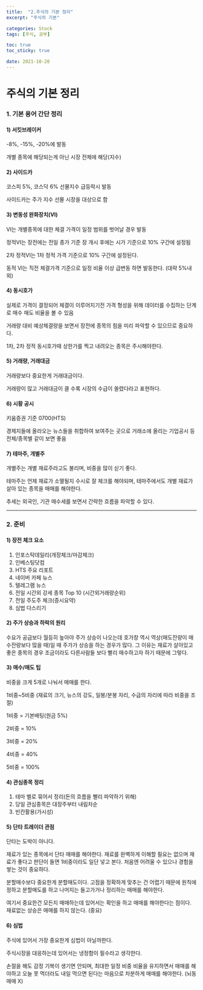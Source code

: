 ```yaml
---
title:  "2.주식의 기본 정리"
excerpt: "주식의 기본"

categories: Stock
tags: [주식, 공부]

toc: true
toc_sticky: true

date: 2021-10-20
---
```


# 주식의 기본 정리

### 1. 기본 용어 간단 정리

#### 1) 서킷브레이커

-8%, -15%, -20%에 발동

개별 종목에 해당되는게 아닌 시장 전체에 해당(지수)

#### 2) 사이드카

코스피 5%, 코스닥 6% 선물지수 급등락시 발동

사이드카는 주가 지수 선물 시장을 대상으로 함

#### 3) 변동성 완화장치(VI)

VI는 개별종목에 대한 체결 가격이 일정 범위를 벗어날 경우 발동

정적VI는 장전에는 전일 종가 기준 장 개시 후에는 시가 기준으로 10% 구간에 설정됨

2차 정적VI는 1차 정적 가격 기준으로 10% 구간에 설정된다.

동적 VI는 직전 체결가격 기준으로 일정 비율 이상 급변동 하면 발동한다. (대략 5%내외)

#### 4) 동시호가

실제로 가격이 결정되어 체결이 이루어지기전 가격 형성을 위해 데이터를 수집하는 단계로 매수 매도 비율을 볼 수 있음

거래량 대비 예상체결량을 보면서 장전에 종목의 힘을 미리 파악할 수 있으므로 중요하다.

1차, 2차 정적 동시호가때 상한가를 찍고 내려오는 종목은 주시해야한다.

#### 5) 거래량, 거래대금

거래량보다 중요한게 거래대금이다.

거래량이 많고 거래대금이 클 수록 시장의 수급이 쏠렸다라고 표현하다.

#### 6) 시황 공시

키움증권 기준 0700(HTS)

경제지들에 올라오는 뉴스들을 취합하여 보여주는 곳으로 거래소에 올리는 기업공시 등 전체/종목별 같이 보면 좋음

#### 7) 테마주, 개별주

개별주는 개별 재료주라고도 불리며, 비중을 많이 싣기 좋다.

테마주는 언제 재료가 소멸될지 수시로 잘 체크를 해야되며, 테마주에서도 개별 재료가 살아 있는 종목을 매매를 해야한다.

추세는 외국인, 기관 매수세를 보면서 간략한 흐름을 파악할 수 있다.

---

### 2. 준비

#### 1) 장전 체크 요소

1. 인포스탁데일리(개장체크/마감체크)
2. 인베스팅닷컴
3. HTS 주요 리포트
4. 네이버 카페 뉴스
5. 텔레그램 뉴스
6. 전일 시간외 강세 종목 Top 10 (시간외거래량순위)
7. 전일 주도주 체크(증시요약)
8. 심법 다스리기

#### 2) 주가 상승과 하락의 원리

수요가 공급보다 월등히 높아야 주가 상승이 나오는데 호가창 역시 역상(매도잔량이 매수잔량보다 많을 때)일 때 주가가 상승을 하는 경우가 많다. 그 이유는 재료가 살아있고 좋은 종목의 경우 조금이라도 다른사람들 보다 빨리 매수하고자 하기 때문에 그렇다.

#### 3) 매수/매도 팁

비중을 크게 5개로 나눠서 매매를 한다.

1비중~5비중 (재료의 크기, 뉴스의 강도, 일봉/분봉 자리, 수급의 자리에 따라 비중을 조절)

1비중 = 기본배팅(원금 5%)

2비중 = 10%

3비중 = 20%

4비중 = 40%

5비중 = 100%

#### 4) 관심종목 정리

1. 테마 별로 묶어서 정리(돈의 흐름을 빨리 파악하기 위해)
2. 당일 관심종목은 대장주부터 내림차순
3. 빈칸활용(가시성)

#### 5) 단타 트레이더 관점

단타는 도박이 아니다.

재료가 있는 종목에서 단타 매매를 해야한다. 재료를 완벽하게 이해할 필요는 없으며 재료가 좋다고 판단이 들면 1비중이라도 일단 넣고 본다. 처음엔 어려울 수 있으나 경험을 쌓는 것이 중요하다.

분할매수보다 중요한게 분할매도이다. 고점을 정확하게 맞추는 건 어렵기 때문에 원칙에 정하고 분할매도를 하고 나머지는 들고가거나 정리하는 매매를 해야한다.

여기서 중요한건 모든지 매매하는데 있어서는 확인을 하고 매매를 해야한다는 점이다. 재료없는 상승은 매매를 하지 않는다. (중요)

#### 6) 심법

주식에 있어서 가장 중요한게 심법이 아닐까한다.

주식시장을 대응하는데 있어서는 냉정함이 필수라고 생각한다.

손절을 해도 감정 기복이 생기면 안되며, 최대한 일정 비중 비율을 유지하면서 매매를 해야하고 오늘 못 먹더라도 내일 먹으면 된다는 마음으로 차분하게 매매를 해야한다. (뇌동매매 X)
